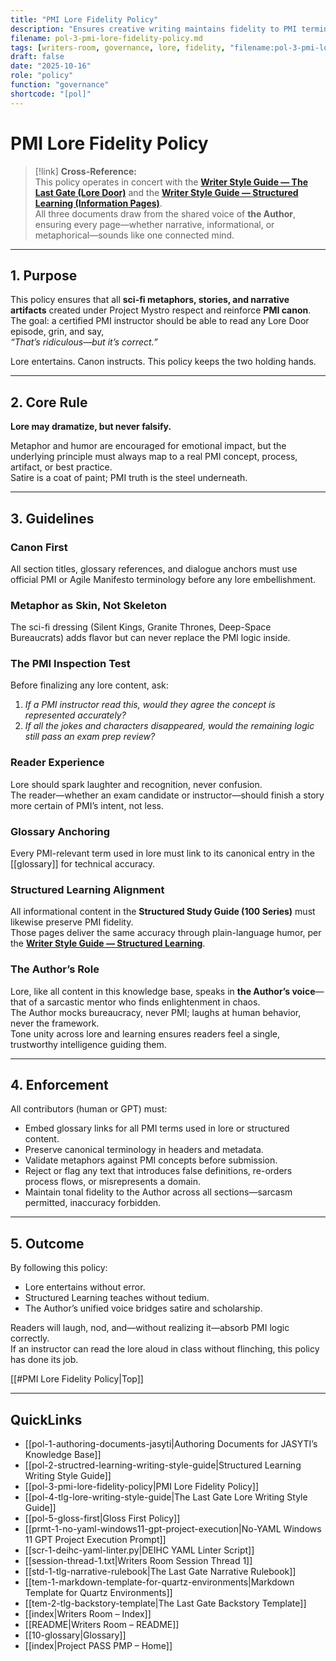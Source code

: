 ```yaml
---
title: "PMI Lore Fidelity Policy"
description: "Ensures creative writing maintains fidelity to PMI terminology and core project management principles."
filename: pol-3-pmi-lore-fidelity-policy.md
tags: [writers-room, governance, lore, fidelity, "filename:pol-3-pmi-lore-fidelity-policy.md"]
draft: false
date: "2025-10-16"
role: "policy"
function: "governance"
shortcode: "[pol]"
---
```


# PMI Lore Fidelity Policy  

> [!link]
> **Cross-Reference:**  
> This policy operates in concert with the **[Writer Style Guide — The Last Gate (Lore Door)](pol-tlg-lore-writing-style-guide.md)** and the **[Writer Style Guide — Structured Learning (Information Pages)](pol-writer-style-guide-structured-learning.md)**.  
> All three documents draw from the shared voice of **the Author**, ensuring every page—whether narrative, informational, or metaphorical—sounds like one connected mind.  

---

## 1. Purpose  

This policy ensures that all **sci-fi metaphors, stories, and narrative artifacts** created under Project Mystro respect and reinforce **PMI canon**.  
The goal: a certified PMI instructor should be able to read any Lore Door episode, grin, and say,  
*“That’s ridiculous—but it’s correct.”*  

Lore entertains. Canon instructs. This policy keeps the two holding hands.  

---

## 2. Core Rule  

**Lore may dramatize, but never falsify.**  

Metaphor and humor are encouraged for emotional impact, but the underlying principle must always map to a real PMI concept, process, artifact, or best practice.  
Satire is a coat of paint; PMI truth is the steel underneath.  

---

## 3. Guidelines  

### Canon First  
All section titles, glossary references, and dialogue anchors must use official PMI or Agile Manifesto terminology before any lore embellishment.  

### Metaphor as Skin, Not Skeleton  
The sci-fi dressing (Silent Kings, Granite Thrones, Deep-Space Bureaucrats) adds flavor but can never replace the PMI logic inside.  

### The PMI Inspection Test  
Before finalizing any lore content, ask:  
1. *If a PMI instructor read this, would they agree the concept is represented accurately?*  
2. *If all the jokes and characters disappeared, would the remaining logic still pass an exam prep review?*  

### Reader Experience  
Lore should spark laughter and recognition, never confusion.  
The reader—whether an exam candidate or instructor—should finish a story more certain of PMI’s intent, not less.  

### Glossary Anchoring  
Every PMI-relevant term used in lore must link to its canonical entry in the [[glossary]] for technical accuracy.  

### Structured Learning Alignment  
All informational content in the **Structured Study Guide (100 Series)** must likewise preserve PMI fidelity.  
Those pages deliver the same accuracy through plain-language humor, per the **[Writer Style Guide — Structured Learning](pol-writer-style-guide-structured-learning.md)**.  

### The Author’s Role  
Lore, like all content in this knowledge base, speaks in **the Author’s voice**—that of a sarcastic mentor who finds enlightenment in chaos.  
The Author mocks bureaucracy, never PMI; laughs at human behavior, never the framework.  
Tone unity across lore and learning ensures readers feel a single, trustworthy intelligence guiding them.  

---

## 4. Enforcement  

All contributors (human or GPT) must:  

- Embed glossary links for all PMI terms used in lore or structured content.  
- Preserve canonical terminology in headers and metadata.  
- Validate metaphors against PMI concepts before submission.  
- Reject or flag any text that introduces false definitions, re-orders process flows, or misrepresents a domain.  
- Maintain tonal fidelity to the Author across all sections—sarcasm permitted, inaccuracy forbidden.  

---

## 5. Outcome  

By following this policy:  
- Lore entertains without error.  
- Structured Learning teaches without tedium.  
- The Author’s unified voice bridges satire and scholarship.  

Readers will laugh, nod, and—without realizing it—absorb PMI logic correctly.  
If an instructor can read the lore aloud in class without flinching, this policy has done its job.  

[[#PMI Lore Fidelity Policy|Top]]

---

## QuickLinks
- [[pol-1-authoring-documents-jasyti|Authoring Documents for JASYTI’s Knowledge Base]]
- [[pol-2-structred-learning-writing-style-guide|Structured Learning Writing Style Guide]]
- [[pol-3-pmi-lore-fidelity-policy|PMI Lore Fidelity Policy]]
- [[pol-4-tlg-lore-writing-style-guide|The Last Gate Lore Writing Style Guide]]
- [[pol-5-gloss-first|Gloss First Policy]]
- [[prmt-1-no-yaml-windows11-gpt-project-execution|No-YAML Windows 11 GPT Project Execution Prompt]]
- [[scr-1-deihc-yaml-linter.py|DEIHC YAML Linter Script]]
- [[session-thread-1.txt|Writers Room Session Thread 1]]
- [[std-1-tlg-narrative-rulebook|The Last Gate Narrative Rulebook]]
- [[tem-1-markdown-template-for-quartz-environments|Markdown Template for Quartz Environments]]
- [[tem-2-tlg-backstory-template|The Last Gate Backstory Template]]
- [[index|Writers Room – Index]]
- [[README|Writers Room – README]]
- [[10-glossary|Glossary]]
- [[index|Project PASS PMP – Home]]
